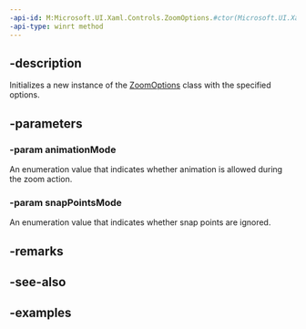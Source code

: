 ```yaml
---
-api-id: M:Microsoft.UI.Xaml.Controls.ZoomOptions.#ctor(Microsoft.UI.Xaml.Controls.AnimationMode,Microsoft.UI.Xaml.Controls.SnapPointsMode)
-api-type: winrt method
---
```


## -description

Initializes a new instance of the [ZoomOptions](zoomoptions.md) class with the specified options.

## -parameters

### -param animationMode

An enumeration value that indicates whether animation is allowed during the zoom action.

### -param snapPointsMode

An enumeration value that indicates whether snap points are ignored.

## -remarks

## -see-also

## -examples

